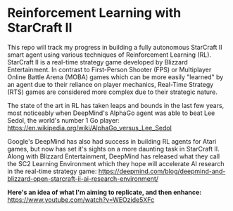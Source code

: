 # Reinforcement Learning with StarCraft II

This repo will track my progress in building a fully autonomous StarCraft II smart agent using various techniques of Reinforcement Learning (RL). StarCraft II is a real-time strategy game developed by Blizzard Entertainment. In contrast to First-Person Shooter (FPS) or 
Multiplayer Online Battle Arena (MOBA) games which can be more easily "learned" by an agent due to their reliance on player mechanics, Real-Time Strategy (RTS) games are considered more complex due to their strategic nature.

The state of the art in RL has taken leaps and bounds in the last few years, most noticeably when DeepMind's AlphaGo agent was able to beat Lee Sedol, the world's number 1 Go player: https://en.wikipedia.org/wiki/AlphaGo_versus_Lee_Sedol

Google's DeepMind has also had success in building RL agents for Atari games, but now has set it's sights on a more daunting task in StarCraft II. Along with Blizzard Entertainment, DeepMind has released what they call the SC2 Learning Environment which they hope will accelerate AI research in the real-time strategy game: https://deepmind.com/blog/deepmind-and-blizzard-open-starcraft-ii-ai-research-environment/

**Here's an idea of what I'm aiming to replicate, and then enhance:** https://www.youtube.com/watch?v=WEOzide5XFc
